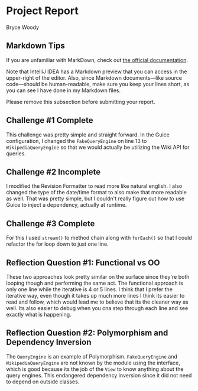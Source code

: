 # Project Report

Bryce Woody

## Markdown Tips

If you are unfamiliar with MarkDown, check out 
[the official documentation](https://guides.github.com/features/mastering-markdown/).

Note that IntelliJ IDEA has a Markdown preview that you can access in 
the upper-right of the editor. Also, since Markdown documents&mdash;like
source code&mdash;should be human-readable, make sure you keep your lines
short, as you can see I have done in my Markdown files.

Please remove this subsection before submitting your report. 

## Challenge #1 Complete

This challenge was pretty simple and straight forward. In the Guice configuration, 
I changed the `FakeQueryEngine` on line 13 to `WikipediaQueryEngine` so that we would 
actually be utilizing the Wiki API for queries.  

## Challenge #2 Incomplete

I modified the Revision Formatter to read more like natural english. 
I also changed the type of the date/time format to also make that more readable as well. 
That was pretty simple, but I couldn't really figure out how to use Guice to inject a dependency, 
actually at runtime. 

## Challenge #3 Complete

For this I used `stream()` to method chain along with `forEach()` so that I could refactor the for loop
down to just one line. 

## Reflection Question #1: Functional vs OO

These two approaches look pretty similar on the surface since they're both looping though and performing the same act. 
The functional approach is only one line while the iterative is 4 or 5 lines. I think that I prefer the iterative way,
 even though it takes up much more lines I think its easier to read and follow, which would lead me to believe that its 
 the cleaner way as well. Its also easier to debug when you cna step through each line and see exactly what is happening. 

## Reflection Question #2: Polymorphism and Dependency Inversion
The `QueryEngine` is an example of Polymorphism. `FakeQueryEngine` and `WikipediaQueryEngine`
are not known by the module using the interface, which is good because its the job of the `View` to know anything 
about the query engines. This endangered dependency inversion since it did not need to depend on outside classes.


